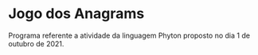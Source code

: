 # Jogo dos Anagrams
 Programa referente a atividade da linguagem Phyton proposto no dia 1 de outubro de 2021.
